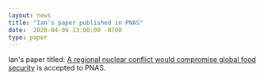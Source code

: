 ```yaml
---
layout: news
title: "Ian's paper published in PNAS"
date:  2020-04-09 13:00:00 -0700
type: paper
---
```


Ian's paper titled: [A regional nuclear conflict would compromise global food security](https://www.pnas.org/content/117/13/7071.abstract) is accepted to PNAS.
